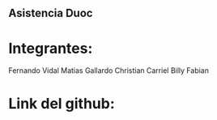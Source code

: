 ## Asistencia Duoc
# Integrantes:
Fernando Vidal
Matias Gallardo
Christian Carriel
Billy Fabian

# Link del github:
